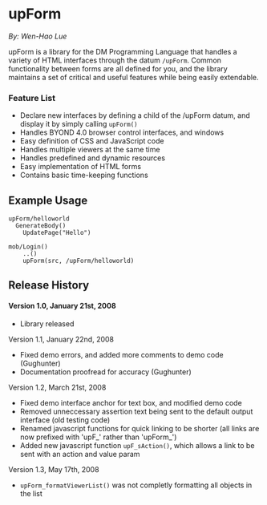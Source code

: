 upForm
======
*By: Wen-Hao Lue*

upForm is a library for the DM Programming Language that handles a variety of 
HTML interfaces through the datum `/upForm`. Common functionality between 
forms are all defined for you, and the library maintains a set of critical and 
useful features while being easily extendable.

### Feature List
*   Declare new interfaces by defining a child of the /upForm datum, and display it
    by simply calling `upForm()`
*   Handles BYOND 4.0 browser control interfaces, and windows
*   Easy definition of CSS and JavaScript code
*   Handles multiple viewers at the same time
*   Handles predefined and dynamic resources
*   Easy implementation of HTML forms
*   Contains basic time-keeping functions
 
## Example Usage

	upForm/helloworld
	  GenerateBody()
	    UpdatePage("Hello")
	
	mob/Login()
		..()
		upForm(src, /upForm/helloworld)
	
## Release History

#### Version 1.0, January 21st, 2008
*   Library released

Version 1.1, January 22nd, 2008
*   Fixed demo errors, and added more comments to demo code (Gughunter)
*   Documentation proofread for accuracy (Gughunter)

Version 1.2, March 21st, 2008
*   Fixed demo interface anchor for text box, and modified demo code
*   Removed unneccessary assertion text being sent to the default
    output interface (old testing code)
*   Renamed javascript functions for quick linking to be shorter (all links
    are now prefixed with 'upF_' rather than 'upForm_')
*   Added new javascript function `upF_sAction()`, which allows a link to be sent
    with an action and value param

Version 1.3, May 17th, 2008
*   `upForm_formatViewerList()` was not completly formatting all objects
    in the list
